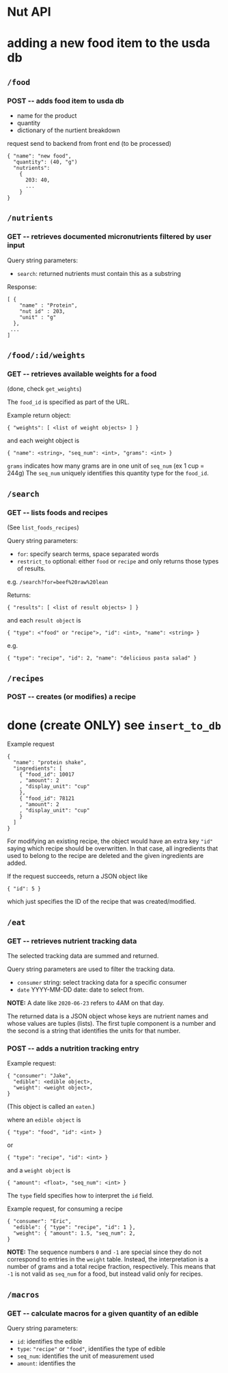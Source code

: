 Nut API
=======

# adding a new food item to the usda db

`/food`
--------

### POST -- adds food item to usda db

- name for the product
- quantity
- dictionary of the nurtient breakdown

request send to backend from front end
(to be processed)

```
{ "name": "new food",
  "quantity": (40, "g")
  "nutrients":
    {
      203: 40,
      ...
    }
}
```

`/nutrients`
-------------

### GET -- retrieves documented micronutrients filtered by user input

Query string parameters:
* `search`: returned nutrients must contain this as a substring

Response:

```
[ {
    "name" : "Protein",
    "nut id" : 203,
    "unit" : "g"
  },
 ...
]
```

`/food/:id/weights`
----------

### GET -- retrieves available weights for a food

(done, check `get_weights`)

The `food_id` is specified as part of the URL.

Example return object:
```
{ "weights": [ <list of weight objects> ] }
```

and each weight object is
```
{ "name": <string>, "seq_num": <int>, "grams": <int> }
```
`grams` indicates how many grams are in one unit of `seq_num` (ex 1 cup = 244g)
The `seq_num` uniquely identifies this quantity type for the `food_id`.

`/search`
---------

### GET -- lists foods and recipes
(See `list_foods_recipes`)

Query string parameters:
* `for`: specify search terms, space separated words
* `restrict_to` optional: either `food` or `recipe` and only returns those types
  of results.

e.g.
`/search?for=beef%20raw%20lean`

Returns:
```
{ "results": [ <list of result objects> ] }
```

and each `result object` is
```
{ "type": <"food" or "recipe">, "id": <int>, "name": <string> }
```
e.g.
```
{ "type": "recipe", "id": 2, "name": "delicious pasta salad" }
```

`/recipes`
----------

### POST -- creates (or modifies) a recipe
# done (create ONLY) see `insert_to_db`

Example request

```
{
  "name": "protein shake",
  "ingredients": [
    { "food_id": 10017
    , "amount": 2
    , "display_unit": "cup"
    },
    { "food_id": 78121
    , "amount": 2
    , "display_unit": "cup"
    }
  ]
}
```

For modifying an existing recipe, the object would have an extra key `"id"`
saying which recipe should be overwritten. In that case, all ingredients that
used to belong to the recipe are deleted and the given ingredients are added.

If the request succeeds, return a JSON object like

```
{ "id": 5 }
```

which just specifies the ID of the recipe that was created/modified.

`/eat`
--------

### GET -- retrieves nutrient tracking data

The selected tracking data are summed and returned.

Query string parameters are used to filter the tracking data.
* `consumer` string: select tracking data for a specific consumer
* `date` YYYY-MM-DD date: date to select from.

**NOTE:** A date like `2020-06-23` refers to 4AM on that day.

The returned data is a JSON object whose keys are nutrient names and whose
values are tuples (lists). The first tuple component is a number and the second
is a string that identifies the units for that number.

### POST -- adds a nutrition tracking entry

Example request:

```
{ "consumer": "Jake",
  "edible": <edible object>,
  "weight": <weight object>,
}
```
(This object is called an `eaten`.)

where an `edible object` is
```
{ "type": "food", "id": <int> }
```
or
```
{ "type": "recipe", "id": <int> }
```
and a `weight object` is
```
{ "amount": <float>, "seq_num": <int> }
```

The `type` field specifies how to interpret the `id` field.

Example request, for consuming a recipe
```
{ "consumer": "Eric",
  "edible": { "type": "recipe", "id": 1 },
  "weight": { "amount": 1.5, "seq_num": 2,
}
```

**NOTE:** The sequence numbers `0` and `-1` are special since they do not
correspond to entries in the `weight` table. Instead, the interpretation is a
number of grams and a total recipe fraction, respectively.
This means that `-1` is not valid as `seq_num` for a food, but instead valid
only for recipes.

`/macros`
---------

### GET -- calculate macros for a given quantity of an edible

Query string parameters:
* `id`: identifies the edible
* `type`: `"recipe"` or `"food"`, identifies the type of edible
* `seq_num`: identifies the unit of measurement used
* `amount`: identifies the
